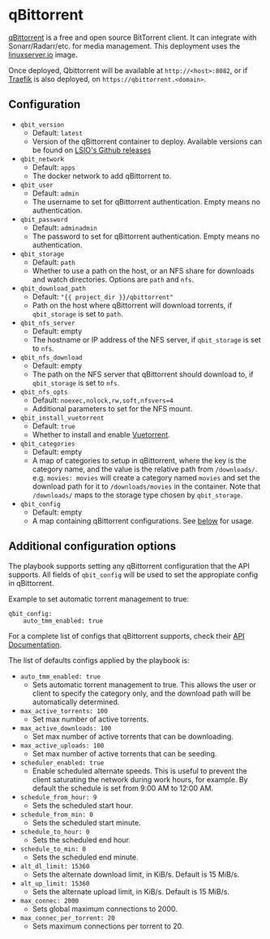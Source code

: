 # qBittorrent

[qBittorrent](https://www.qbittorrent.org/) is a free and open source BitTorrent client. It can integrate with Sonarr/Radarr/etc. for media management. This deployment uses the [linuxserver.io](https://docs.linuxserver.io/images/docker-qbittorrent) image.

Once deployed, Qbittorrent will be available at `http://<host>:8082`, or if [Traefik](../traefik/README.md) is also deployed, on `https://qbittorrent.<domain>`.

## Configuration

- `qbit_version`
    - Default: `latest`
    - Version of the qBittorrent container to deploy. Available versions can be found on [LSIO's Github releases](https://github.com/linuxserver/docker-qbittorrent/releases)
- `qbit_network`
    - Default: `apps`
    - The docker network to add qBittorrent to.
- `qbit_user`
    - Default: `admin`
    - The username to set for qBittorrent authentication. Empty means no authentication.
- `qbit_password`
    - Default: `adminadmin`
    - The password to set for qBittorrent authentication. Empty means no authentication.
- `qbit_storage`
    - Default: `path`
    - Whether to use a path on the host, or an NFS share for downloads and watch directories. Options are `path` and `nfs`.
- `qbit_download_path`
    - Default: `"{{ project_dir }}/qbittorrent"`
    - Path on the host where qBittorrent will download torrents, if `qbit_storage` is set to `path`.
- `qbit_nfs_server`
    - Default: empty
    - The hostname or IP address of the NFS server, if `qbit_storage` is set to `nfs`.
- `qbit_nfs_download`
    - Default: empty
    - The path on the NFS server that qBittorrent should download to, if `qbit_storage` is set to `nfs`.
- `qbit_nfs_opts`
    - Default: `noexec,nolock,rw,soft,nfsvers=4`
    - Additional parameters to set for the NFS mount.
- `qbit_install_vuetorrent`
    - Default: `true`
    - Whether to install and enable [Vuetorrent](https://github.com/WDaan/VueTorrent).
- `qbit_categories`
    - Default: empty
    - A map of categories to setup in qBittorrent, where the key is the category name, and the value is the relative path from `/downloads/`. e.g. `movies: movies` will create a category named `movies` and set the download path for it to `/downloads/movies` in the container. Note that `/downloads/` maps to the storage type chosen by `qbit_storage`.
- `qbit_config`
    - Default: empty
    - A map containing qBittorrent configurations. See [below](#additional-configuration-options) for usage.

## Additional configuration options

The playbook supports setting any qBittorrent configuration that the API supports.
All fields of `qbit_config` will be used to set the appropiate config in qBittorrent.

Example to set automatic torrent management to true:
```
qbit_config:
    auto_tmm_enabled: true
```

For a complete list of configs that qBittorrent supports, check their [API Documentation](https://github.com/qbittorrent/qBittorrent/wiki/WebUI-API-(qBittorrent-4.1)#get-application-preferences).

The list of defaults configs applied by the playbook is:
- `auto_tmm_enabled: true`
    - Sets automatic torrent management to true. This allows the user or client to specify the category only, and the download path will be automatically determined.
- `max_active_torrents: 100`
    - Set max number of active torrents.
- `max_active_downloads: 100`
    - Set max number of active torrents that can be downloading.
- `max_active_uploads: 100`
    - Set max number of active torrents that can be seeding.
- `scheduler_enabled: true`
    - Enable scheduled alternate speeds. This is useful to prevent the client saturating the network during work hours, for example. By default the schedule is set from 9:00 AM to 12:00 AM.
- `schedule_from_hour: 9`
    - Sets the scheduled start hour.
- `schedule_from_min: 0`
    - Sets the scheduled start minute.
- `schedule_to_hour: 0`
    - Sets the scheduled end hour.
- `schedule_to_min: 0`
    - Sets the scheduled end minute.
- `alt_dl_limit: 15360`
    - Sets the alternate download limit, in KiB/s. Default is 15 MiB/s.
- `alt_up_limit: 15360`
    - Sets the alternate upload limit, in KiB/s. Default is 15 MiB/s.
- `max_connec: 2000`
    - Sets global maximum connections to 2000.
- `max_connec_per_torrent: 20`
    - Sets maximum connections per torrent to 20.
